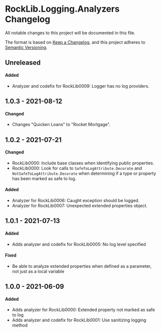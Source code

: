 # RockLib.Logging.Analyzers Changelog

All notable changes to this project will be documented in this file.

The format is based on [Keep a Changelog](https://keepachangelog.com/en/1.0.0/),
and this project adheres to [Semantic Versioning](https://semver.org/spec/v2.0.0.html).

## Unreleased

#### Added

- Analyzer and codefix for RockLib0009: Logger has no log providers.

## 1.0.3 - 2021-08-12

#### Changed

- Changes "Quicken Loans" to "Rocket Mortgage".

## 1.0.2 - 2021-07-21

#### Changed

- RockLib0000: Include base classes when identifying public properties.
- RockLib0000: Look for calls to `SafeToLogAttribute.Decorate` and `NotSafeToLogAttribute.Decorate` when determining if a type or property has been marked as safe to log.

#### Added

- Analyzer for RockLib0006: Caught exception should be logged.
- Analyzer for RockLib0007: Unexpected extended properties object.

## 1.0.1 - 2021-07-13

#### Added

- Adds analyzer and codefix for RockLib0005: No log level specified

#### Fixed

- Be able to analyze extended properties when defined as a parameter, not just as a local variable

## 1.0.0 - 2021-06-09

#### Added

- Adds analyzer for RockLib0000: Extended property not marked as safe to log
- Adds analyzer and codefix for RockLib0001: Use sanitizing logging method
